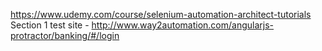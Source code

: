 https://www.udemy.com/course/selenium-automation-architect-tutorials
Section 1
test site - http://www.way2automation.com/angularjs-protractor/banking/#/login
